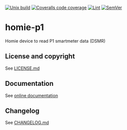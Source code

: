 [![Unix build](https://img.shields.io/github/workflow/status/Tieske/homie-p1/Unix%20build?label=Unix%20build&logo=linux)](https://github.com/Tieske/homie-p1/actions/workflows/unix_build.yml)
[![Coveralls code coverage](https://img.shields.io/coveralls/github/Tieske/homie-p1?logo=coveralls)](https://coveralls.io/github/Tieske/homie-p1)
[![Lint](https://github.com/Tieske/homie-p1/workflows/Lint/badge.svg)](https://github.com/Tieske/homie-p1/actions/workflows/lint.yml)
[![SemVer](https://img.shields.io/github/v/tag/Tieske/homie-p1?color=brightgreen&label=SemVer&logo=semver&sort=semver)](CHANGELOG.md)

# homie-p1

Homie device to read P1 smartmeter data (DSMR)

## License and copyright

See [LICENSE.md](LICENSE.md)

## Documentation

See [online documentation](https://Tieske.github.io/homie-p1/)

## Changelog

See [CHANGELOG.md](CHANGELOG.md)
